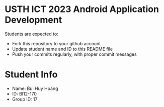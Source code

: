 USTH ICT 2023 Android Application Development
=====================================================

Students are expected to:

* Fork this repository to your github account
* Update student name and ID to this README file
* Push your commits regularly, with proper commit messages

Student Info
=======================

* Name: Bùi Huy Hoàng
* ID: BI12-170
* Group ID: 17

